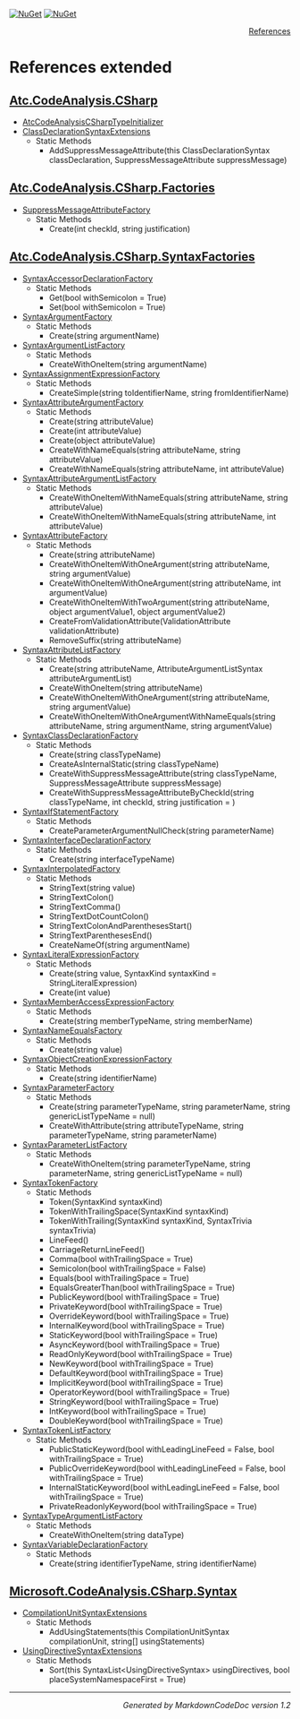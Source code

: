 [![NuGet](https://img.shields.io/nuget/v/Atc.CodeAnalysis.CSharp.svg?style=flat-square)](http://www.nuget.org/packages/Atc.CodeAnalysis.CSharp)
[![NuGet](https://img.shields.io/nuget/dt/Atc.CodeAnalysis.CSharp.svg?style=flat-square)](http://www.nuget.org/packages/Atc.CodeAnalysis.CSharp)

<div style='text-align: right'>

[References](Index.md)

</div>


# References extended

## [Atc.CodeAnalysis.CSharp](Atc.CodeAnalysis.CSharp.md)

- [AtcCodeAnalysisCSharpTypeInitializer](Atc.CodeAnalysis.CSharp.md#atccodeanalysiscsharptypeinitializer)
- [ClassDeclarationSyntaxExtensions](Atc.CodeAnalysis.CSharp.md#classdeclarationsyntaxextensions)
  -  Static Methods
     - AddSuppressMessageAttribute(this ClassDeclarationSyntax classDeclaration, SuppressMessageAttribute suppressMessage)

## [Atc.CodeAnalysis.CSharp.Factories](Atc.CodeAnalysis.CSharp.Factories.md)

- [SuppressMessageAttributeFactory](Atc.CodeAnalysis.CSharp.Factories.md#suppressmessageattributefactory)
  -  Static Methods
     - Create(int checkId, string justification)

## [Atc.CodeAnalysis.CSharp.SyntaxFactories](Atc.CodeAnalysis.CSharp.SyntaxFactories.md)

- [SyntaxAccessorDeclarationFactory](Atc.CodeAnalysis.CSharp.SyntaxFactories.md#syntaxaccessordeclarationfactory)
  -  Static Methods
     - Get(bool withSemicolon = True)
     - Set(bool withSemicolon = True)
- [SyntaxArgumentFactory](Atc.CodeAnalysis.CSharp.SyntaxFactories.md#syntaxargumentfactory)
  -  Static Methods
     - Create(string argumentName)
- [SyntaxArgumentListFactory](Atc.CodeAnalysis.CSharp.SyntaxFactories.md#syntaxargumentlistfactory)
  -  Static Methods
     - CreateWithOneItem(string argumentName)
- [SyntaxAssignmentExpressionFactory](Atc.CodeAnalysis.CSharp.SyntaxFactories.md#syntaxassignmentexpressionfactory)
  -  Static Methods
     - CreateSimple(string toIdentifierName, string fromIdentifierName)
- [SyntaxAttributeArgumentFactory](Atc.CodeAnalysis.CSharp.SyntaxFactories.md#syntaxattributeargumentfactory)
  -  Static Methods
     - Create(string attributeValue)
     - Create(int attributeValue)
     - Create(object attributeValue)
     - CreateWithNameEquals(string attributeName, string attributeValue)
     - CreateWithNameEquals(string attributeName, int attributeValue)
- [SyntaxAttributeArgumentListFactory](Atc.CodeAnalysis.CSharp.SyntaxFactories.md#syntaxattributeargumentlistfactory)
  -  Static Methods
     - CreateWithOneItemWithNameEquals(string attributeName, string attributeValue)
     - CreateWithOneItemWithNameEquals(string attributeName, int attributeValue)
- [SyntaxAttributeFactory](Atc.CodeAnalysis.CSharp.SyntaxFactories.md#syntaxattributefactory)
  -  Static Methods
     - Create(string attributeName)
     - CreateWithOneItemWithOneArgument(string attributeName, string argumentValue)
     - CreateWithOneItemWithOneArgument(string attributeName, int argumentValue)
     - CreateWithOneItemWithTwoArgument(string attributeName, object argumentValue1, object argumentValue2)
     - CreateFromValidationAttribute(ValidationAttribute validationAttribute)
     - RemoveSuffix(string attributeName)
- [SyntaxAttributeListFactory](Atc.CodeAnalysis.CSharp.SyntaxFactories.md#syntaxattributelistfactory)
  -  Static Methods
     - Create(string attributeName, AttributeArgumentListSyntax attributeArgumentList)
     - CreateWithOneItem(string attributeName)
     - CreateWithOneItemWithOneArgument(string attributeName, string argumentValue)
     - CreateWithOneItemWithOneArgumentWithNameEquals(string attributeName, string argumentName, string argumentValue)
- [SyntaxClassDeclarationFactory](Atc.CodeAnalysis.CSharp.SyntaxFactories.md#syntaxclassdeclarationfactory)
  -  Static Methods
     - Create(string classTypeName)
     - CreateAsInternalStatic(string classTypeName)
     - CreateWithSuppressMessageAttribute(string classTypeName, SuppressMessageAttribute suppressMessage)
     - CreateWithSuppressMessageAttributeByCheckId(string classTypeName, int checkId, string justification = )
- [SyntaxIfStatementFactory](Atc.CodeAnalysis.CSharp.SyntaxFactories.md#syntaxifstatementfactory)
  -  Static Methods
     - CreateParameterArgumentNullCheck(string parameterName)
- [SyntaxInterfaceDeclarationFactory](Atc.CodeAnalysis.CSharp.SyntaxFactories.md#syntaxinterfacedeclarationfactory)
  -  Static Methods
     - Create(string interfaceTypeName)
- [SyntaxInterpolatedFactory](Atc.CodeAnalysis.CSharp.SyntaxFactories.md#syntaxinterpolatedfactory)
  -  Static Methods
     - StringText(string value)
     - StringTextColon()
     - StringTextComma()
     - StringTextDotCountColon()
     - StringTextColonAndParenthesesStart()
     - StringTextParenthesesEnd()
     - CreateNameOf(string argumentName)
- [SyntaxLiteralExpressionFactory](Atc.CodeAnalysis.CSharp.SyntaxFactories.md#syntaxliteralexpressionfactory)
  -  Static Methods
     - Create(string value, SyntaxKind syntaxKind = StringLiteralExpression)
     - Create(int value)
- [SyntaxMemberAccessExpressionFactory](Atc.CodeAnalysis.CSharp.SyntaxFactories.md#syntaxmemberaccessexpressionfactory)
  -  Static Methods
     - Create(string memberTypeName, string memberName)
- [SyntaxNameEqualsFactory](Atc.CodeAnalysis.CSharp.SyntaxFactories.md#syntaxnameequalsfactory)
  -  Static Methods
     - Create(string value)
- [SyntaxObjectCreationExpressionFactory](Atc.CodeAnalysis.CSharp.SyntaxFactories.md#syntaxobjectcreationexpressionfactory)
  -  Static Methods
     - Create(string identifierName)
- [SyntaxParameterFactory](Atc.CodeAnalysis.CSharp.SyntaxFactories.md#syntaxparameterfactory)
  -  Static Methods
     - Create(string parameterTypeName, string parameterName, string genericListTypeName = null)
     - CreateWithAttribute(string attributeTypeName, string parameterTypeName, string parameterName)
- [SyntaxParameterListFactory](Atc.CodeAnalysis.CSharp.SyntaxFactories.md#syntaxparameterlistfactory)
  -  Static Methods
     - CreateWithOneItem(string parameterTypeName, string parameterName, string genericListTypeName = null)
- [SyntaxTokenFactory](Atc.CodeAnalysis.CSharp.SyntaxFactories.md#syntaxtokenfactory)
  -  Static Methods
     - Token(SyntaxKind syntaxKind)
     - TokenWithTrailingSpace(SyntaxKind syntaxKind)
     - TokenWithTrailing(SyntaxKind syntaxKind, SyntaxTrivia syntaxTrivia)
     - LineFeed()
     - CarriageReturnLineFeed()
     - Comma(bool withTrailingSpace = True)
     - Semicolon(bool withTrailingSpace = False)
     - Equals(bool withTrailingSpace = True)
     - EqualsGreaterThan(bool withTrailingSpace = True)
     - PublicKeyword(bool withTrailingSpace = True)
     - PrivateKeyword(bool withTrailingSpace = True)
     - OverrideKeyword(bool withTrailingSpace = True)
     - InternalKeyword(bool withTrailingSpace = True)
     - StaticKeyword(bool withTrailingSpace = True)
     - AsyncKeyword(bool withTrailingSpace = True)
     - ReadOnlyKeyword(bool withTrailingSpace = True)
     - NewKeyword(bool withTrailingSpace = True)
     - DefaultKeyword(bool withTrailingSpace = True)
     - ImplicitKeyword(bool withTrailingSpace = True)
     - OperatorKeyword(bool withTrailingSpace = True)
     - StringKeyword(bool withTrailingSpace = True)
     - IntKeyword(bool withTrailingSpace = True)
     - DoubleKeyword(bool withTrailingSpace = True)
- [SyntaxTokenListFactory](Atc.CodeAnalysis.CSharp.SyntaxFactories.md#syntaxtokenlistfactory)
  -  Static Methods
     - PublicStaticKeyword(bool withLeadingLineFeed = False, bool withTrailingSpace = True)
     - PublicOverrideKeyword(bool withLeadingLineFeed = False, bool withTrailingSpace = True)
     - InternalStaticKeyword(bool withLeadingLineFeed = False, bool withTrailingSpace = True)
     - PrivateReadonlyKeyword(bool withTrailingSpace = True)
- [SyntaxTypeArgumentListFactory](Atc.CodeAnalysis.CSharp.SyntaxFactories.md#syntaxtypeargumentlistfactory)
  -  Static Methods
     - CreateWithOneItem(string dataType)
- [SyntaxVariableDeclarationFactory](Atc.CodeAnalysis.CSharp.SyntaxFactories.md#syntaxvariabledeclarationfactory)
  -  Static Methods
     - Create(string identifierTypeName, string identifierName)

## [Microsoft.CodeAnalysis.CSharp.Syntax](Microsoft.CodeAnalysis.CSharp.Syntax.md)

- [CompilationUnitSyntaxExtensions](Microsoft.CodeAnalysis.CSharp.Syntax.md#compilationunitsyntaxextensions)
  -  Static Methods
     - AddUsingStatements(this CompilationUnitSyntax compilationUnit, string[] usingStatements)
- [UsingDirectiveSyntaxExtensions](Microsoft.CodeAnalysis.CSharp.Syntax.md#usingdirectivesyntaxextensions)
  -  Static Methods
     - Sort(this SyntaxList&lt;UsingDirectiveSyntax&gt; usingDirectives, bool placeSystemNamespaceFirst = True)

<hr /><div style='text-align: right'><i>Generated by MarkdownCodeDoc version 1.2</i></div>

